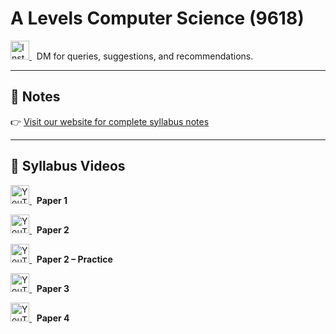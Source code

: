 # A Levels Computer Science (9618)

<p>
  <a href="https://www.instagram.com/kurlyatzainematics/" target="_blank">
    <img src="https://cdn-icons-png.flaticon.com/512/174/174855.png" alt="Instagram" width="30" height="30">
  </a>
  &nbsp; DM for queries, suggestions, and recommendations.
</p>

---

## 📘 Notes

👉 [Visit our website for complete syllabus notes](https://www.zainematics.com/computer-science-notes)

---

## 🎥 Syllabus Videos

<!-- Playlist 1 -->
<p>
  <a href="https://www.youtube.com/playlist?list=PLLyqGZba3Xv2D-u3P3-p7fk9zXaRlxG5x" target="_blank">
    <img src="https://cdn-icons-png.flaticon.com/512/1384/1384060.png" alt="YouTube Playlist 1" width="30" height="30">
  </a>
  &nbsp; <strong>Paper 1</strong>
</p>

<!-- Playlist 2 -->
<p>
  <a href="https://www.youtube.com/playlist?list=PLLyqGZba3Xv1Oac_sXK5bGJjplo-mw4mP" target="_blank">
    <img src="https://cdn-icons-png.flaticon.com/512/1384/1384060.png" alt="YouTube Playlist 2" width="30" height="30">
  </a>
  &nbsp; <strong>Paper 2</strong>
</p>

<!-- Playlist 3 -->
<p>
  <a href="https://www.youtube.com/playlist?list=PLLyqGZba3Xv0pVjwNnc21_lBBCxfQoQHE" target="_blank">
    <img src="https://cdn-icons-png.flaticon.com/512/1384/1384060.png" alt="YouTube Playlist 3" width="30" height="30">
  </a>
  &nbsp; <strong>Paper 2 – Practice</strong>
</p>

<!-- Playlist 4 -->
<p>
  <a href="https://www.youtube.com/playlist?list=PLLyqGZba3Xv1VU_rzic0xB7VUXdLfXRbj" target="_blank">
    <img src="https://cdn-icons-png.flaticon.com/512/1384/1384060.png" alt="YouTube Playlist 4" width="30" height="30">
  </a>
  &nbsp; <strong>Paper 3</strong>
</p>

<!-- Playlist 5 -->
<p>
  <a href="https://www.youtube.com/playlist?list=PLLyqGZba3Xv1b1DuU85La2i_N-7lEpUt9" target="_blank">
    <img src="https://cdn-icons-png.flaticon.com/512/1384/1384060.png" alt="YouTube Playlist 5" width="30" height="30">
  </a>
  &nbsp; <strong>Paper 4</strong>
</p>
